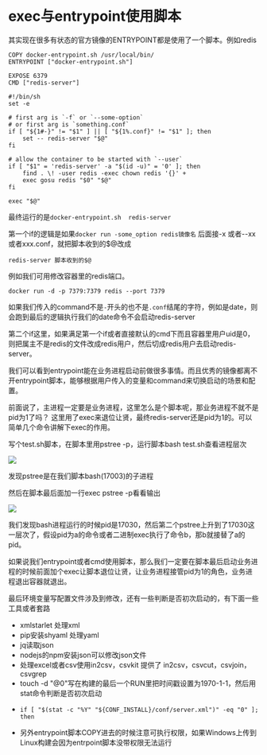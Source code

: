 # exec与entrypoint使用脚本

其实现在很多有状态的官方镜像的ENTRYPOINT都是使用了一个脚本。例如redis

```text
COPY docker-entrypoint.sh /usr/local/bin/
ENTRYPOINT ["docker-entrypoint.sh"]

EXPOSE 6379
CMD ["redis-server"]
```

```text
#!/bin/sh
set -e

# first arg is `-f` or `--some-option`
# or first arg is `something.conf`
if [ "${1#-}" != "$1" ] || [ "${1%.conf}" != "$1" ]; then
	set -- redis-server "$@"
fi

# allow the container to be started with `--user`
if [ "$1" = 'redis-server' -a "$(id -u)" = '0' ]; then
	find . \! -user redis -exec chown redis '{}' +
	exec gosu redis "$0" "$@"
fi

exec "$@"
```

最终运行的是`docker-entrypoint.sh  redis-server`

第一个if的逻辑是如果`docker run -some_option redis镜像名` 后面接-x 或者--xx或者xxx.conf，就把脚本收到的$@改成

```text
redis-server 脚本收到的$@
```

例如我们可用修改容器里的redis端口。

```text
docker run -d -p 7379:7379 redis --port 7379
```

如果我们传入的command不是`-`开头的也不是`.conf`结尾的字符，例如是date，则会跑到最后的逻辑执行我们的date命令不会启动redis-server

第二个if这里，如果满足第一个if或者直接默认的cmd下而且容器里用户uid是0，则把属主不是redis的文件改成redis用户，然后切成redis用户去启动redis-server。

我们可以看到entrypoint能在业务进程启动前做很多事情。而且优秀的镜像都离不开entrypoint脚本，能够根据用户传入的变量和command来切换启动的场景和配置。

前面说了，主进程一定要是业务进程，这里怎么是个脚本呢，那业务进程不就不是pid为1了吗？ 这里用了exec来退位让贤，最终redis-server还是pid为1的。可以简单几个命令讲解下exec的作用。

写个test.sh脚本，在脚本里用pstree -p，运行脚本bash test.sh查看进程层次

![](../../.gitbook/assets/image%20%282%29.png)

发现pstree是在我们脚本bash\(17003\)的子进程

然后在脚本最后面加一行exec pstree -p看看输出

![](../../.gitbook/assets/image%20%2823%29.png)

我们发现bash进程运行的时候pid是17030，然后第二个pstree上升到了17030这一层次了，假设pid为a的命令或者二进制exec执行了命令b，那b就接替了a的pid。

如果说我们entrypoint或者cmd使用脚本，那么我们一定要在脚本最后启动业务进程的时候前面加个exec让脚本退位让贤，让业务进程接管pid为1的角色，业务进程退出容器就退出。

最后环境变量写配置文件涉及到修改，还有一些判断是否初次启动的，有下面一些工具或者套路

* xmlstarlet 处理xml
* pip安装shyaml 处理yaml
* jq读取json
* nodejs的npm安装json可以修改json文件
* 处理excel或者csv使用in2csv，csvkit 提供了 in2csv，csvcut，csvjoin，csvgrep
* touch -d "@0"写在构建的最后一个RUN里把时间戳设置为1970-1-1，然后用stat命令判断是否初次启动
* ```text
  if [ "$(stat -c "%Y" "${CONF_INSTALL}/conf/server.xml")" -eq "0" ]; then
  ```
* 另外entrypoint脚本COPY进去的时候注意可执行权限，如果Windows上传到Linux构建会因为entrpoint脚本没带权限无法运行

